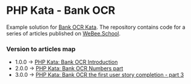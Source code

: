 # PHP Kata - Bank OCR
Example solution for [Bank OCR Kata](https://codingdojo.org/kata/BankOCR/). The repository contains code for a series of articles published on [WeBee.School](https://webee.school/).

### Version to articles map
* 1.0.0 -> [PHP Kata: Bank OCR Introduction](https://webee.school/coding/php/kata/bank-ocr-introduction.html)
* 2.0.0 -> [PHP Kata: Bank OCR Numbers part](https://webee.school/coding/php/kata/bank-ocr-numbers-part.html)
* 3.0.0 -> [PHP Kata: Bank OCR the first user story completion - part 3](https://webee.school/coding/php/kata/bank-ocr-the-first-user-story-completion)
